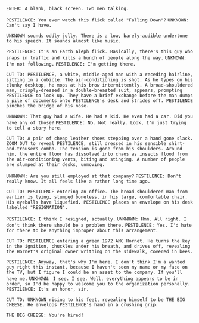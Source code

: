 `ENTER: A blank, black screen. Two men talking.`

`PESTILENCE: You ever watch this flick called "Falling Down"?`
`UNKNOWN: Can't say I have.`

`UNKNOWN sounds oddly jolly. There is a low, barely-audible undertone to his speech. It sounds almost like music.`

`PESTILENCE: It's an Earth Aleph flick. Basically, there's this guy who snaps in traffic and kills a bunch of people along the way.`
`UNKNOWN: I'm not following.`
`PESTILENCE: I'm getting there.`

`CUT TO: PESTILENCE, a white, middle-aged man with a receding hairline, sitting in a cubicle. The air-conditioning is shot. As he types on his clunky desktop, he mops at his brow intermittently. A broad-shouldered man, crisply-dressed in a double-breasted suit, appears, prompting PESTILENCE to look up. They have a brief exchange before the man dumps a pile of documents onto PESTILENCE's desk and strides off. PESTILENCE pinches the bridge of his nose.`

`UNKNOWN: That guy had a wife. He had a kid. He even had a car. Did you have any of those?`
`PESTILENCE: No. Not really. Look, I'm just trying to tell a story here.`

`CUT TO: A pair of cheap leather shoes stepping over a hand gone slack. ZOOM OUT to reveal PESTILENCE, still dressed in his sensible shirt-and-trousers combo. The tension is gone from his shoulders. Around him, the entire floor has dissolved into chaos as insects flood from the air-conditioning vents, biting and stinging. A number of people are slumped at their desks, unmoving.`

`UNKNOWN: Are you still employed at that company?`
`PESTILENCE: Don't really know. It all feels like a rather long time ago.`

`CUT TO: PESTILENCE entering an office. The broad-shouldered man from earlier is lying, slumped boneless, in his large, comfortable chair. His eyeballs have liquefied. PESTILENCE places an envelope on his desk labelled "RESIGNATION".`

`PESTILENCE: I think I resigned, actually.`
`UNKNOWN: Hmm. All right. I don't think there should be a problem there.`
`PESTILENCE: Yes. I'd hate for there to be anything improper about this arrangement.`

`CUT TO: PESTILENCE entering a green 1972 AMC Hornet. He turns the key in the ignition, chuckles under his breath, and drives off, revealing the Hornet's original owner writhing on the sidewalk, covered in bees.`

`PESTILENCE: Anyway, that's why I'm here. I don't think I'm a wanted guy right this instant, because I haven't seen my name or my face on the TV, but I figure I could be an asset to the company. If you'll have me.`
`UNKNOWN: I see. I see. Well, everything appears to be in order, so I'd be happy to welcome you to the organization personally.`
`PESTILENCE: It's an honor, sir.`

`CUT TO: UNKNOWN rising to his feet, revealing himself to be THE BIG CHEESE. He envelops PESTILENCE's hand in a crushing grip.`

`THE BIG CHEESE: You're hired!`
